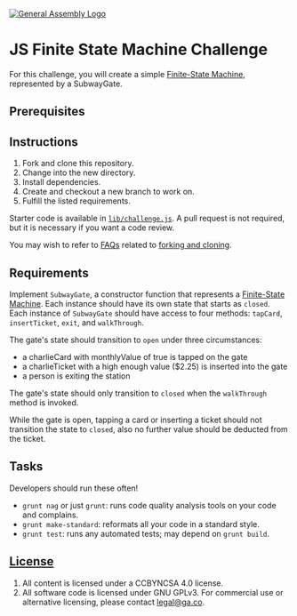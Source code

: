[![General Assembly Logo](https://camo.githubusercontent.com/1a91b05b8f4d44b5bbfb83abac2b0996d8e26c92/687474703a2f2f692e696d6775722e636f6d2f6b6538555354712e706e67)](https://generalassemb.ly/education/web-development-immersive)

# JS Finite State Machine Challenge

For this challenge, you will create a simple [Finite-State Machine](https://en.wikipedia.org/wiki/Finite-state_machine), represented by a SubwayGate.

## Prerequisites

## Instructions

1. Fork and clone this repository.
1. Change into the new directory.
1. Install dependencies.
1. Create and checkout a new branch to work on.
1. Fulfill the listed requirements.

Starter code is available in [`lib/challenge.js`](lib/challenge.js). A pull request is not required, but it is necessary if you want a code review.

You may wish to refer to [FAQs](https://git.generalassemb.ly/ga-wdi-boston/meta/wiki) related to [forking and cloning](https://git.generalassemb.ly/ga-wdi-boston/meta/wiki/ForkAndClone).

## Requirements

Implement `SubwayGate`, a constructor function that represents a [Finite-State Machine](https://en.wikipedia.org/wiki/Finite-state_machine). Each instance should have its own state that starts as `closed`. Each instance of `SubwayGate` should have access to four methods: `tapCard`, `insertTicket`, `exit`, and `walkThrough`.

The gate's state should transition to `open` under three circumstances:
  -  a charlieCard with monthlyValue of true is tapped on the gate
  -  a charlieTicket with a high enough value ($2.25) is inserted into the gate
  -  a person is exiting the station

The gate's state should only transition to `closed` when the `walkThrough` method is invoked.

While the gate is open, tapping a card or inserting a ticket should not transition the state to `closed`, also no further value should be deducted from the ticket.

## Tasks

Developers should run these often!

-   `grunt nag` or just `grunt`: runs code quality analysis tools on your code
    and complains.
-   `grunt make-standard`: reformats all your code in a standard style.
-   `grunt test`: runs any automated tests; may depend on `grunt build`.

## [License](LICENSE)

1.  All content is licensed under a CC­BY­NC­SA 4.0 license.
1.  All software code is licensed under GNU GPLv3. For commercial use or
    alternative licensing, please contact legal@ga.co.
